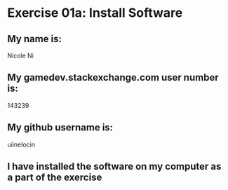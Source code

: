 # Exercise 01a: Install Software

## My name is:
Nicole Ni

## My gamedev.stackexchange.com user number is:
143239

## My github username is:
uiinelocin

## I have installed the software on my computer as a part of the exercise
